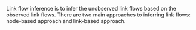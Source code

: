 Link flow inference is to infer the unobserved link flows based on the observed link flows. 
There are two main approaches to inferring link flows: node-based approach and link-based approach. 
